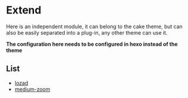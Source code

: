 # Extend

Here is an independent module, it can belong to the cake theme, but can also be easily separated into a plug-in, any other theme can use it.

**The configuration here needs to be configured in hexo instead of the theme**

## List

- [lozad](lozad)
- [medium-zoom](medium-zoom)
